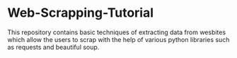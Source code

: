 # Web-Scrapping-Tutorial
This repository contains basic techniques of extracting data from wesbites which allow the users to scrap with the help of various python libraries such as requests and beautiful soup.
